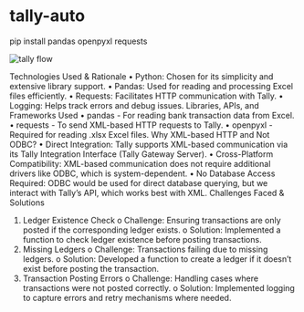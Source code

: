 # tally-auto

pip install pandas openpyxl requests

![tally flow](https://github.com/user-attachments/assets/a430f179-5a80-45ee-8d1a-f691f1776486)


Technologies Used & Rationale
•	Python: Chosen for its simplicity and extensive library support.
•	Pandas: Used for reading and processing Excel files efficiently.
•	Requests: Facilitates HTTP communication with Tally.
•	Logging: Helps track errors and debug issues.
Libraries, APIs, and Frameworks Used
•	pandas - For reading bank transaction data from Excel.
•	requests - To send XML-based HTTP requests to Tally.
•	openpyxl - Required for reading .xlsx Excel files.
Why XML-based HTTP and Not ODBC?
•	Direct Integration: Tally supports XML-based communication via its Tally Integration Interface (Tally Gateway Server).
•	Cross-Platform Compatibility: XML-based communication does not require additional drivers like ODBC, which is system-dependent.
•	No Database Access Required: ODBC would be used for direct database querying, but we interact with Tally’s API, which works best with XML.
Challenges Faced & Solutions
1.	Ledger Existence Check
o	Challenge: Ensuring transactions are only posted if the corresponding ledger exists.
o	Solution: Implemented a function to check ledger existence before posting transactions.
2.	Missing Ledgers
o	Challenge: Transactions failing due to missing ledgers.
o	Solution: Developed a function to create a ledger if it doesn’t exist before posting the transaction.
3.	Transaction Posting Errors
o	Challenge: Handling cases where transactions were not posted correctly.
o	Solution: Implemented logging to capture errors and retry mechanisms where needed.

